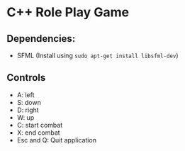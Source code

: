 # C++ Role Play Game

## Dependencies:
- SFML (Install using ```sudo apt-get install libsfml-dev```)

## Controls
- A: left
- S: down
- D: right
- W: up
- C: start combat
- X: end combat
- Esc and Q: Quit application
